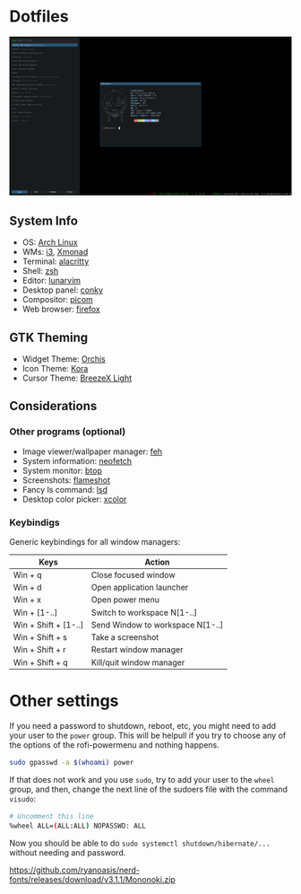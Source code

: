 # Dotfiles

<img src="Pictures/preview.png">

## System Info
- OS: [Arch Linux](https://archlinux.org/)
- WMs: [i3](https://i3wm.org/), [Xmonad](https://xmonad.org/)
- Terminal: [alacritty](https://alacritty.org/)
- Shell: [zsh](https://www.zsh.org)
- Editor: [lunarvim](https://www.lunarvim.org/es/)
- Desktop panel: [conky](https://github.com/brndnmtthws/conky)
- Compositor: [picom](https://github.com/yshui/picom)
- Web browser: [firefox](https://www.mozilla.org/es-ES/firefox/new/)

## GTK Theming 
- Widget Theme: [Orchis](https://www.gnome-look.org/p/1357889)
- Icon Theme: [Kora](https://www.gnome-look.org/p/1256209)
- Cursor Theme: [BreezeX Light](https://github.com/ful1e5/BreezeX_Cursor/releases/)

## Considerations

### Other programs (optional)

- Image viewer/wallpaper manager: [feh](https://archlinux.org/packages/extra/x86_64/feh/)
- System information: [neofetch](https://archlinux.org/packages/extra/any/neofetch/)
- System monitor: [btop](https://archlinux.org/packages/extra/x86_64/btop/)
- Screenshots: [flameshot](https://archlinux.org/packages/extra/x86_64/flameshot/)
- Fancy ls command: [lsd](https://archlinux.org/packages/extra/x86_64/lsd/)
- Desktop color picker: [xcolor](https://archlinux.org/packages/extra/x86_64/xcolor/)

### Keybindigs

Generic keybindings for all window managers:

| Keys                 | Action                            |
|----------------------|-----------------------------------|
| Win + q              | Close focused window              |
| Win + d              | Open application launcher         |
| Win + x              | Open power menu                   | 
| Win + [1-..]         | Switch to workspace N[1-..]       |
| Win + Shift + [1-..] | Send Window to workspace N[1-..]  |
| Win + Shift + s      | Take a screenshot                 |
| Win + Shift + r      | Restart window manager            |
| Win + Shift + q      | Kill/quit window manager          |
 
# Other settings

If you need a password to shutdown, reboot, etc, you might need to add your user
to the `power` group. This will be helpull if you try to choose any of the options
of the rofi-powermenu and nothing happens.

```bash
sudo gpasswd -a $(whoami) power
```

If that does not work and you use `sudo`, try to add your user to the `wheel` group, 
and then, change the next line of the sudoers file with the command `visudo`:

```bash
# Uncomment this line
%wheel ALL=(ALL:ALL) NOPASSWD: ALL
```

Now you should be able to do `sudo systemctl shutdown/hibernate/...` without needing
and password.



https://github.com/ryanoasis/nerd-fonts/releases/download/v3.1.1/Mononoki.zip
